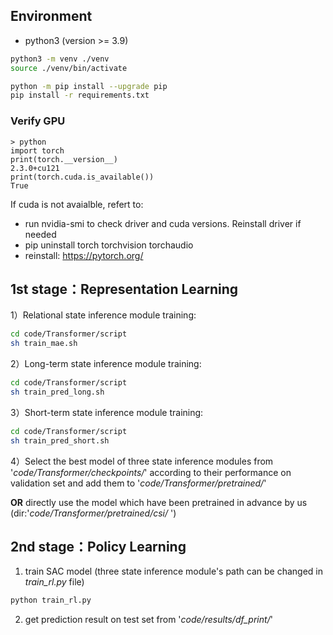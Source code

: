
## Environment
- python3 (version >= 3.9)

```bash
python3 -m venv ./venv
source ./venv/bin/activate

python -m pip install --upgrade pip
pip install -r requirements.txt
```

### Verify GPU
```
> python
import torch
print(torch.__version__)
2.3.0+cu121
print(torch.cuda.is_available())
True
```

If cuda is not avaialble, refert to:
- run nvidia-smi to check driver and cuda versions. Reinstall driver if needed
- pip uninstall torch torchvision torchaudio
- reinstall: https://pytorch.org/


## 1st stage：Representation Learning

1）Relational state inference module training: 

```bash
cd code/Transformer/script
sh train_mae.sh
```

2）Long-term state inference module training:

```bash
cd code/Transformer/script
sh train_pred_long.sh
```

3）Short-term state inference  module training:

```bash
cd code/Transformer/script
sh train_pred_short.sh
```

4）Select the best model of three state inference modules from '*code/Transformer/checkpoints/*' according to their performance on validation set and add them to '*code/Transformer/pretrained/*'

**OR** directly use the model which have been pretrained in advance by us (dir:'*code/Transformer/pretrained/csi/* ')

## 2nd stage：Policy Learning

1) train SAC model (three state inference module's path can be changed in *train_rl.py* file)

```bash
python train_rl.py
```

2) get prediction result on test set from '*code/results/df_print/*'
